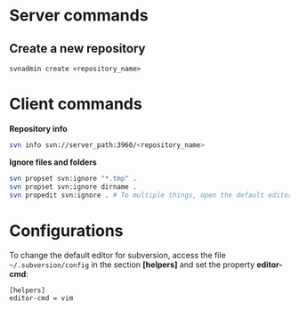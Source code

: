 # Server commands
## Create a new repository
```svnadmin create <repository_name>```

# Client commands

**Repository info**

```sh
svn info svn://server_path:3960/<repository_name>
```

**Ignore files and folders**

```sh
svn propset svn:ignore "*.tmp" .
svn propset svn:ignore dirname .
svn propedit svn:ignore . # To multiple things, open the default editor
```

# Configurations
To change the default editor for subversion, access the file ```~/.subversion/config``` in the section **[helpers]** and set the property **editor-cmd**:
```
[helpers]
editor-cmd = vim
```

